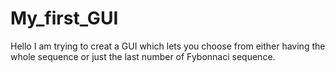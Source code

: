 # My_first_GUI
Hello I am trying to creat a GUI which lets you choose from either having the whole sequence or just the last number of Fybonnaci sequence.

